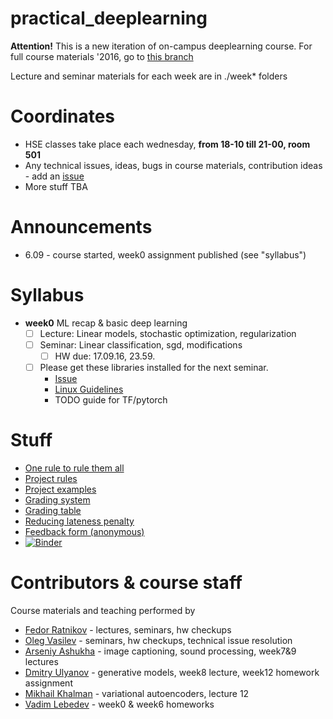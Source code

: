 # practical_deeplearning

__Attention!__ This is a new iteration of on-campus deeplearning course. For full course materials '2016, go to [this branch](https://github.com/yandexdataschool/practical_deeplearning/tree/last_iteration)

Lecture and seminar materials for each week are in ./week* folders

# Coordinates
* HSE classes take place each wednesday, __from 18-10 till 21-00, room 501__
* Any technical issues, ideas, bugs in course materials, contribution ideas - add an [issue](https://github.com/yandexdataschool/HSE_deeplearning/issues)
* More stuff TBA


# Announcements
* 6.09 - course started, week0 assignment published (see "syllabus")


# Syllabus
- __week0__ ML recap & basic deep learning
  - [ ] Lecture: Linear models, stochastic optimization, regularization
  - [ ] Seminar: Linear classification, sgd, modifications
     - [ ] HW due: 17.09.16, 23.59.
  - [ ] Please get these libraries installed for the next seminar. 
    - [Issue](https://github.com/yandexdataschool/HSE_deeplearning/issues/1)
    - [Linux Guidelines](http://agentnet.readthedocs.io/en/latest/user/install.html)
    - TODO guide for TF/pytorch


# Stuff
* [One rule to rule them all](https://github.com/yandexdataschool/HSE_deeplearning/wiki/Core:)
* [Project rules](https://github.com/yandexdataschool/HSE_deeplearning/wiki/Course-projects)
* [Project examples](https://github.com/yandexdataschool/HSE_deeplearning/wiki/Project-examples)
* [Grading system](https://github.com/yandexdataschool/HSE_deeplearning/wiki/Grading)
* [Grading table](https://docs.google.com/spreadsheets/d/1z3v1CG3Y7qnvSUNNzGR6maZq0QzveWQNhRH2VcMm1fM/edit?usp=sharing)
* [Reducing lateness penalty](https://github.com/yandexdataschool/HSE_deeplearning/wiki/Back-to-the-future)
* [Feedback form (anonymous)](https://docs.google.com/forms/u/0/d/1HaODcG3vW7PAiQOUexZAwaZzrcGtVIYbJjymhLhgLYA/edit)
* [![Binder](http://mybinder.org/badge.svg)](http://mybinder.org:/repo/yandexdataschool/hse_deeplearning)

# Contributors & course staff
Course materials and teaching performed by
- [Fedor Ratnikov](https://github.com/justheuristic/) - lectures, seminars, hw checkups
- [Oleg Vasilev](https://github.com/Omrigan) - seminars, hw checkups, technical issue resolution
- [Arseniy Ashukha](https://github.com/ars-ashuha) - image captioning, sound processing, week7&9 lectures
- [Dmitry Ulyanov](https://github.com/DmitryUlyanov) - generative models, week8 lecture, week12 homework assignment
- [Mikhail Khalman](https://github.com/mihaha?tab=activity) - variational autoencoders, lecture 12
- [Vadim Lebedev](https://github.com/vadim-v-lebedev) - week0 & week6 homeworks
